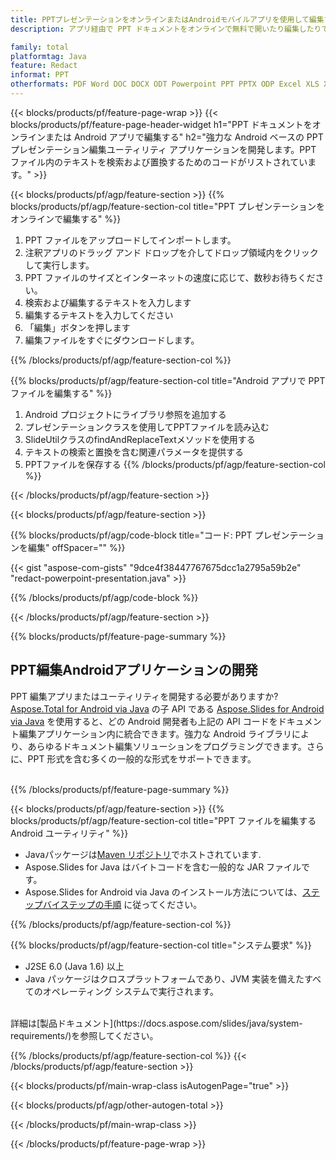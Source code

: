 ```yaml
---
title: PPTプレゼンテーションをオンラインまたはAndroidモバイルアプリを使用して編集する
description: アプリ経由で PPT ドキュメントをオンラインで無料で開いたり編集したりできます。PPT テキストを検索および置換するための Android API コード。

family: total
platformtag: Java
feature: Redact
informat: PPT
otherformats: PDF Word DOC DOCX ODT Powerpoint PPT PPTX ODP Excel XLS XLSX ODS
---
```

{{< blocks/products/pf/feature-page-wrap >}}
{{< blocks/products/pf/feature-page-header-widget h1="PPT ドキュメントをオンラインまたは Android アプリで編集する" h2="強力な Android ベースの PPT プレゼンテーション編集ユーティリティ アプリケーションを開発します。PPT ファイル内のテキストを検索および置換するためのコードがリストされています。" >}}

{{< blocks/products/pf/agp/feature-section >}}
{{% blocks/products/pf/agp/feature-section-col title="PPT プレゼンテーションをオンラインで編集する" %}}

1. PPT ファイルをアップロードしてインポートします。
1. 注釈アプリのドラッグ アンド ドロップを介してドロップ領域内をクリックして実行します。
1. PPT ファイルのサイズとインターネットの速度に応じて、数秒お待ちください。
1. 検索および編集するテキストを入力します
1. 編集するテキストを入力してください
1. 「編集」ボタンを押します
1. 編集ファイルをすぐにダウンロードします。

{{% /blocks/products/pf/agp/feature-section-col %}}

{{% blocks/products/pf/agp/feature-section-col title="Android アプリで PPT ファイルを編集する" %}}

1. Android プロジェクトにライブラリ参照を追加する
1. プレゼンテーションクラスを使用してPPTファイルを読み込む
1. SlideUtilクラスのfindAndReplaceTextメソッドを使用する
1. テキストの検索と置換を含む関連パラメータを提供する
1. PPTファイルを保存する
{{% /blocks/products/pf/agp/feature-section-col %}}

{{< /blocks/products/pf/agp/feature-section >}}

{{< blocks/products/pf/agp/feature-section >}}

{{% blocks/products/pf/agp/code-block title="コード: PPT プレゼンテーションを編集" offSpacer="" %}}

{{< gist "aspose-com-gists" "9dce4f38447767675dcc1a2795a59b2e" "redact-powerpoint-presentation.java" >}}

{{% /blocks/products/pf/agp/code-block %}}

{{< /blocks/products/pf/agp/feature-section >}}

{{% blocks/products/pf/feature-page-summary %}}

<h2>PPT編集Androidアプリケーションの開発</h2>

PPT 編集アプリまたはユーティリティを開発する必要がありますか?[Aspose.Total for Android via Java](https://products.aspose.com/total/ja/android-java/) の子 API である [Aspose.Slides for Android via Java](https://products.aspose.com/slides/ja/android-java/) を使用すると、どの Android 開発者も上記の API コードをドキュメント編集アプリケーション内に統合できます。強力な Android ライブラリにより、あらゆるドキュメント編集ソリューションをプログラミングできます。さらに、PPT 形式を含む多くの一般的な形式をサポートできます。<br /><br />

{{% /blocks/products/pf/feature-page-summary %}}

{{< blocks/products/pf/agp/feature-section >}}
{{% blocks/products/pf/agp/feature-section-col title="PPT ファイルを編集する Android ユーティリティ" %}}

- Javaパッケージは[Maven リポジトリ](https://releases.aspose.com/java/repo/com/aspose/aspose-slides/)でホストされています. 
- Aspose.Slides for Java はバイトコードを含む一般的な JAR ファイルです。
- Aspose.Slides for Android via Java のインストール方法については、[ステップバイステップの手順](https://docs.aspose.com/slides/java/installation/#install-aspose-slides-for-java-from-maven-repository) に従ってください。

{{% /blocks/products/pf/agp/feature-section-col %}}

{{% blocks/products/pf/agp/feature-section-col title="システム要求" %}}

- J2SE 6.0 (Java 1.6) 以上
- Java パッケージはクロスプラットフォームであり、JVM 実装を備えたすべてのオペレーティング システムで実行されます。

<br />
詳細は[製品ドキュメント](https://docs.aspose.com/slides/java/system-requirements/)を参照してください。

{{% /blocks/products/pf/agp/feature-section-col %}}
{{< /blocks/products/pf/agp/feature-section >}}

{{< blocks/products/pf/main-wrap-class isAutogenPage="true" >}}

{{< blocks/products/pf/agp/other-autogen-total >}}

{{< /blocks/products/pf/main-wrap-class >}}

{{< /blocks/products/pf/feature-page-wrap >}}